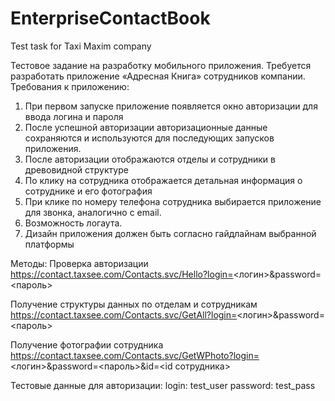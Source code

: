 # EnterpriseContactBook
Test task for Taxi Maxim company

Тестовое задание на разработку мобильного приложения.
Требуется разработать приложение «Адресная Книга» сотрудников компании. Требования к приложению:
1. При первом запуске приложение появляется окно авторизации для ввода логина и пароля
2. После успешной авторизации авторизационные данные сохраняются и используются для последующих запусков приложения. 
3. После авторизации отображаются отделы и сотрудники в древовидной структуре
4. По клику на сотрудника отображается детальная информация о сотруднике и его фотография
5. При клике по номеру телефона сотрудника выбирается приложение для звонка, аналогично с email.
6. Возможность логаута.
7. Дизайн приложения должен быть согласно гайдлайнам выбранной платформы

Методы:
Проверка авторизации
https://contact.taxsee.com/Contacts.svc/Hello?login=<логин>&password=<пароль>

Получение структуры данных по отделам и сотрудникам
https://contact.taxsee.com/Contacts.svc/GetAll?login=<логин>&password=<пароль>

Получение фотографии сотрудника
https://contact.taxsee.com/Contacts.svc/GetWPhoto?login=<логин>&password=<пароль>&id=<id сотрудника>

Тестовые данные для авторизации:
login: test_user
password: test_pass
